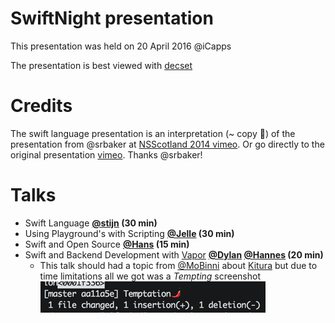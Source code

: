 # SwiftNight presentation

This presentation was held on 20 April 2016 @iCapps

The presentation is best viewed with [decset](http://www.decksetapp.com)

# Credits
The swift language presentation is an interpretation (~ copy 🤔) of the presentation from @srbaker at [NSScotland 2014 vimeo](https://vimeo.com/search?q=nsscotland+2014). Or go directly to the original presentation [vimeo](https://vimeo.com/album/3132071/video/111942502). Thanks @srbaker!

# Talks
- Swift Language __[@stijn](https://twitter.com/doozMen) (30 min)__
- Using Playground's with Scripting __[@Jelle](https://twitter.com/fousa) (30 min)__
- Swift and Open Source __[@Hans](https://twitter.com/herre_84) (15 min)__
- Swift and Backend Development with [Vapor](https://github.com/qutheory/vapor) __[@Dylan](https://twitter.com/dylangyesbreghs) [@Hannes](https://twitter.com/VDBHannes) (20 min)__
  - This talk should had a topic from [@MoBinni](https://twitter.com/MoBinni) about [Kitura](https://github.com/IBM-Swift/Kitura) but due to time limitations all we got was a _Tempting_ screenshot
  ![](Kitura.png)
